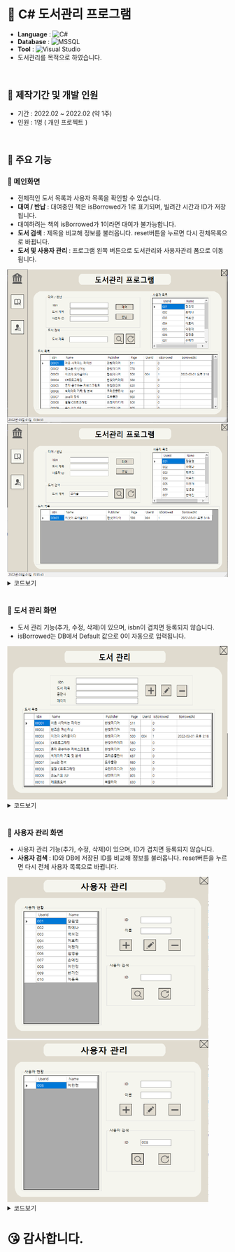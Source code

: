 # 📖 C# 도서관리 프로그램
- <b>Language</b> : <img alt="C#" src="https://img.shields.io/badge/C%23-239120?style=flat-square&logo=c-sharp&logoColor=white"/>
- <b>Database</b> : <img alt="MSSQL" src ="https://img.shields.io/badge/MsSQL-CC2927?style=flat-square&logo=microsoft SQL Server&logoColor=white" />
- <b>Tool</b> : <img alt="Visual Studio" src="https://img.shields.io/badge/Visual Studio-5C2D91?style=flat-square&logo=Visual Studio&logoColor=white"/>
- 도서관리를 목적으로 하였습니다.

<br>

## 🔖 제작기간 및 개발 인원
- 기간 : 2022.02 ~ 2022.02 (약 1주)
- 인원 : 1명 ( 개인 프로젝트 )

<br>

## 🔖 주요 기능

### 🔸 메인화면
- 전체적인 도서 목록과 사용자 목록을 확인할 수 있습니다.
- <b>대여 / 반납</b> : 대여중인 책은 isBorrowed가 1로 표기되며, 빌려간 시간과 ID가 저장됩니다.
- 대여하려는 책의 isBorrowed가 1이라면 대여가 불가능합니다.
- <b>도서 검색</b> : 제목을 비교해 정보를 불러옵니다. reset버튼을 누르면 다시 전체목록으로 바뀝니다.
- <b>도서 및 사용자 관리</b> : 프로그램 왼쪽 버튼으로 도서관리와 사용자관리 폼으로 이동됩니다.

<img src="img/main.PNG" width="560" height="350" >


<img src="img/search.PNG" width="560" height="350" >

<details>
<summary>코드보기</summary>
<div markdown="1">
  
```C#
  
//
private void button_search_Click(object sender, EventArgs e)
{ 
    bool chkBook = false;
    if (textBox_search.Text.Trim() == "")
        MessageBox.Show("도서 제목을 입력하세요.");
    else
    {
        string[] search_book = textBox_search.Text.Split(' '); //공백기준으로 단어 나눔
        string search_book_Name=search_book[0].Trim(); // 첫번째 단어 공백제거 후 저장

        for(int i=0; i < DataManager.Books.Count; i++)
        {
             if(DataManager.Books[i].Name.Contains(search_book_Name)) //책 제목에 search_book_Name가 포함되어있다면 실행
             {
                  DataManager.BookSearch(search_book_Name);
                  chkBook = true;
             }
        }
        if (chkBook==false)
        {
             MessageBox.Show("조회된 도서가 없습니다.");
        }
        else
        {
             dataGridView_bookManager.DataSource = null;
             if (DataManager.Books.Count > 0)
                 dataGridView_bookManager.DataSource = DataManager.Books;
        }
    }
}
  
//DataManager.cs
public static void BookSearch(string search_book_Name)
{
   try
   {
     DBHelper.BookSearch(search_book_Name);
     Books.Clear();
     foreach (DataRow item in DBHelper.ds.Tables[0].Rows)
     {
        Book book = new Book();
        book.Isbn = item["Isbn"].ToString();
        book.Name = item["name"].ToString();
        book.Publisher = item["Publisher"].ToString();
        book.Page = int.Parse(item["Page"].ToString());
        book.UserId = item["UserId"].ToString();
        book.isBorrowed = int.Parse(item["isBorrowed"].ToString());
        book.BorrowedAt = item["BorrowedAt"].ToString() == "" ? new DateTime() : DateTime.Parse(item["BorrowedAt"].ToString());
        Books.Add(book);
      }
    }
    catch (Exception ex)
    {
      System.Windows.Forms.MessageBox.Show(ex.Message + Environment.NewLine + ex.StackTrace);
    }
}
  
//DBHelper.cs
public static void BookSearch(string search_book)
{
   try
   {
     ConnectDB();

      SqlCommand cmd = new SqlCommand();
      cmd.Connection = conn;
      cmd.CommandText = "select * from BookManager where Name like '%" + search_book + "%'";

      da = new SqlDataAdapter(cmd);
      ds = new DataSet();
      da.Fill(ds, "BookManager");
      dt = ds.Tables[0];

      conn.Close();
    }
    catch (Exception ex)
   {
      conn.Close();
      System.Windows.Forms.MessageBox.Show(ex.Message);
    }
}
  
//새로고침
private void button_reset_Click(object sender, EventArgs e)
{
    ReLoad();
}
private void ReLoad()
{
    DataManager.Load();
    dataGridView_bookManager.DataSource = null;
    if (DataManager.Books.Count > 0)
        dataGridView_bookManager.DataSource = DataManager.Books;

        dataGridView_user.DataSource = null;
    if (DataManager.Users.Count > 0)
         dataGridView_user.DataSource = DataManager.Users;
}
  
```
  
</div>
</details>
  
  <br>
  
### 🔸 도서 관리 화면
- 도서 관리 기능(추가, 수정, 삭제)이 있으며, isbn이 겹치면 등록되지 않습니다. 
- isBorrowed는 DB에서 Default 값으로 0이 자동으로 입력됩니다. 
  
<img src="img/bookForm.PNG" width="560" height="350" >
  
<details>
<summary>코드보기</summary>
<div markdown="1">
  
```C#
  
//대여
private void button_Borrow_Click(object sender, EventArgs e)
{
    if (textBox_Isbn.Text.Trim() == "")
        MessageBox.Show("Isbn을 입력하세요.");
    else if (textBox_userId.Text.Trim()=="")
        MessageBox.Show("사용자 Id를 입력하세요.");
    else
    {
        try
        {
            Book book = DataManager.Books.Single((x) => x.Isbn == textBox_Isbn.Text);
            if (book.isBorrowed == 0) //대여 가능
            {
                User user = DataManager.Users.Single((x) => x.UserId.ToString() == textBox_userId.Text);
                book.Isbn = textBox_Isbn.Text;
                book.UserId = user.UserId;
                book.isBorrowed = 1;

                DataManager.Save(book.Isbn, book.UserId, book.isBorrowed);
                MessageBox.Show($"{user.Name}님께 정상 대여되었습니다.");
  
                ReLoad();
            }
            else
            {
                MessageBox.Show("현재 대여중인 도서입니다.");
            }
        }
        catch (Exception)
        {
            MessageBox.Show("존재하지 않는 도서 혹은 사용자입니다.");
        }
    }
}
  
//반납
private void button_Return_Click(object sender, EventArgs e)
{
    if (textBox_Isbn.Text.Trim() == "")
        MessageBox.Show("isbn을 입력하세요.");
    else
    {
        try
        {
            Book book = DataManager.Books.Single((x) => x.Isbn == textBox_Isbn.Text);
            if (book.isBorrowed == 1) // 대여된 상태
            {
                DateTime date = book.BorrowedAt;
                book.Isbn = textBox_Isbn.Text;
                book.isBorrowed=0;

                DataManager.Save(book.Isbn, "", book.isBorrowed);
                        
                TimeSpan timeDiff = DateTime.Now - date;
                if(timeDiff.Days > 7)
                {
                    MessageBox.Show(timeDiff.Days+"일 연체된 도서입니다.");
                }
                else
                {
                    MessageBox.Show("정상반납 되었습니다.");

                    ReLoad();
                }
            }
            else
            {
               MessageBox.Show("대여 상태가 아닙니다.\n다시 확인해주세요.");
            }
        }
        catch (Exception)
        {
            MessageBox.Show("Isbn을 다시 확인해주세요.");
        }
    }
}
  
```
  
</div>
</details>
  
  <br>
  
### 🔸 사용자 관리 화면
- 사용자 관리 기능(추가, 수정, 삭제)이 있으며, ID가 겹치면 등록되지 않습니다.
- <b>사용자 검색</b> : ID와 DB에 저장된 ID를 비교해 정보를 불러옵니다. reset버튼을 누르면 다시 전체 사용자 목록으로 바뀝니다.
  
<img src="img/userForm.PNG" width="460" height="370" >
  
<img src="img/UserSearch.PNG" width="460" height="370" >

<details>
<summary>코드보기</summary>
<div markdown="1">
  
```C#
  
//사용자 검색
private void button_search_Click(object sender, EventArgs e)
{
    string searchUser = textBox_search.Text.Trim();
    bool chkUser = false;
    if(textBox_search.Text.Trim() =="")
        MessageBox.Show("ID를 입력해주세요");
    else
    {
        for(int i = 0; i<DataManager.Users.Count; i++)
       {
          if(DataManager.Users[i].UserId == textBox_search.Text)
          {
              DataManager.UserSearch(searchUser);
              chkUser = true;
          }
        }
        if (chkUser == false)
        {
            MessageBox.Show("조회된 사용자가 없습니다.");
        }
        else
        {
            dataGridView_user.DataSource = null;
            if(DataManager.Users.Count > 0)
                dataGridView_user.DataSource=DataManager.Users;
          }
      }
}
  
//DataManager.cs
public static void UserSearch(string searchUser)
{
    try
    {
        DBHelper.UserSearch(searchUser);
        Users.Clear();
        foreach (DataRow item in DBHelper.ds.Tables[0].Rows)
        {
            User user = new User();
            user.UserId = item["UserId"].ToString();
            user.Name = item["name"].ToString();
            Users.Add(user);
        }
    }
    catch (Exception ex)
    {
        System.Windows.Forms.MessageBox.Show(ex.Message + Environment.NewLine + ex.StackTrace);
    }
}
  
//DBHelper.cs
public static void UserSearch(string searchUser)
{
    try
    {
        ConnectDB();

        SqlCommand cmd = new SqlCommand();
        cmd.Connection = conn;
        cmd.CommandText = "select * from BookUser where userId like '%" + searchUser + "%'";

        da = new SqlDataAdapter(cmd);
        ds = new DataSet();
        da.Fill(ds, "UserManager");
        dt = ds.Tables[0];

        conn.Close();
    }
    catch (Exception ex)
    {
        conn.Close();
        System.Windows.Forms.MessageBox.Show(ex.Message);
    }
}
  
```
  
</div>
</details>

# 😘 감사합니다.
